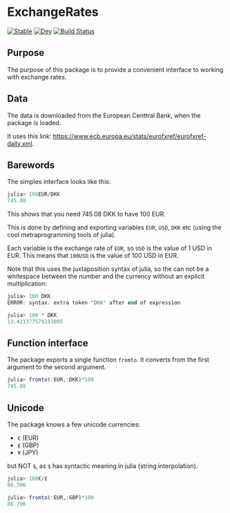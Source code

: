 # ExchangeRates

[![Stable](https://img.shields.io/badge/docs-stable-blue.svg)](https://tp2750.github.io/ExchangeRates.jl/stable/)
[![Dev](https://img.shields.io/badge/docs-dev-blue.svg)](https://tp2750.github.io/ExchangeRates.jl/dev/)
[![Build Status](https://github.com/tp2750/ExchangeRates.jl/actions/workflows/CI.yml/badge.svg?branch=main)](https://github.com/tp2750/ExchangeRates.jl/actions/workflows/CI.yml?query=branch%3Amain)

## Purpose

The purpose of this package is to provide a convenient interface to working with exchange rates.

## Data

The data is downloaded from the European Centtral Bank, when the package is loaded.

It uses this link: <https://www.ecb.europa.eu/stats/eurofxref/eurofxref-daily.xml>.

## Barewords

The simples interface looks like this:

``` julia
julia> 100EUR/DKK
745.08
```

This shows that you need 745.08 DKK to have 100 EUR.

This is done by defining and exporting variables `EUR`, `USD`, `DKK` etc (using the cool metraprogramming tools of julia).

Each variable is the exchange rate of `EUR`, so `USD` is the value of 1 USD in EUR. This means that `100USD` is the value of 100 USD in EUR.

Note that this uses the juxtaposition syntax of julia, so the can not be a whitespace between the number and the currency without an explicit multiplication:

``` julia
julia> 100 DKK
ERROR: syntax: extra token "DKK" after end of expression

julia> 100 * DKK
13.421377570193805

```

## Function interface

The package exports a single function `fromto`. 
It converts from the first argument to the second argument.

``` julia
julia> fromto(:EUR,:DKK)*100
745.08
```

## Unicode

The package knows a few unicode currencies:

* `€` (EUR)
* `£` (GBP)
* `¥` (JPY)

but NOT `$`, as `$` has syntactic meaning in julia (string interpolation).

``` julia
julia> 100€/£
86.706

julia> fromto(:EUR,:GBP)*100
86.706
```

